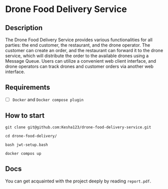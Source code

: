 # Drone Food Delivery Service

## Description

The Drone Food Delivery Service provides various functionalities for all parties: the end customer, the restaurant, and the drone operator. The customer can create an order, and the restaurant can forward it to the drone service, which will distribute the order to the available drones using a Message Queue. Users can utilize a convenient web client interface, and drone operators can track drones and customer orders via another web interface.

## Requirements

 - [ ] `Docker` and `Docker compose plugin`

## How to start

```
git clone git@github.com:Kesha123/drone-food-delivery-service.git
```

```
cd drone-food-delivery/
```

```
bash jwt-setup.bash
```

```
docker compos up
```

## Docs

You can get acquainted with the project deeply by reading `report.pdf`.